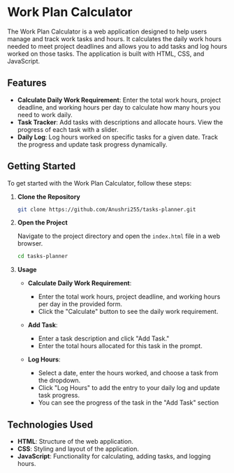 # Work Plan Calculator

The Work Plan Calculator is a web application designed to help users manage and track  work tasks and hours. It calculates the daily work hours needed to meet project deadlines and allows you to add tasks and log hours worked on those tasks. The application is built with HTML, CSS, and JavaScript.

## Features

- **Calculate Daily Work Requirement**: Enter the total work hours, project deadline, and working hours per day to calculate how many hours you need to work daily.
- **Task Tracker**: Add tasks with descriptions and allocate hours. View the progress of each task with a slider.
- **Daily Log**: Log hours worked on specific tasks for a given date. Track the progress and update task progress dynamically.

## Getting Started

To get started with the Work Plan Calculator, follow these steps:

1. **Clone the Repository**

    ```bash
    git clone https://github.com/Anushri255/tasks-planner.git
    ```

2. **Open the Project**

    Navigate to the project directory and open the `index.html` file in a web browser.

    ```bash
    cd tasks-planner
    ```

3. **Usage**

    - **Calculate Daily Work Requirement**:
        - Enter the total work hours, project deadline, and working hours per day in the provided form.
        - Click the "Calculate" button to see the daily work requirement.

    - **Add Task**:
        - Enter a task description and click "Add Task."
        - Enter the total hours allocated for this task in the prompt.

    - **Log Hours**:
        - Select a date, enter the hours worked, and choose a task from the dropdown.
        - Click "Log Hours" to add the entry to your daily log and update task progress.
        - You can see the progress of the task in the "Add Task" section

## Technologies Used

- **HTML**: Structure of the web application.
- **CSS**: Styling and layout of the application.
- **JavaScript**: Functionality for calculating, adding tasks, and logging hours.
